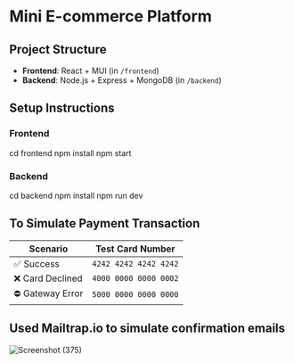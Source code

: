 # Mini E-commerce Platform

## Project Structure
- **Frontend**: React + MUI (in `/frontend`)
- **Backend**: Node.js + Express + MongoDB (in `/backend`)

## Setup Instructions

### Frontend
cd frontend
npm install
npm start


### Backend
cd backend
npm install
npm run dev


## To Simulate Payment Transaction
| Scenario                  | Test Card Number      |
| ------------------------- | --------------------- |
| ✅ Success               | `4242 4242 4242 4242` |
| ❌ Card Declined         | `4000 0000 0000 0002` |
| ⛔ Gateway Error         | `5000 0000 0000 0000` |


## Used Mailtrap.io to simulate confirmation emails
![Screenshot (375)](https://github.com/user-attachments/assets/20161d43-8035-462a-8b38-5673b9eb3474)



